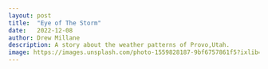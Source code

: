 ```yaml
---
layout: post
title:  "Eye of The Storm"
date:   2022-12-08
author: Drew Millane 
description: A story about the weather patterns of Provo,Utah.
image: https://images.unsplash.com/photo-1559828187-9bf6757861f5?ixlib=rb-4.0.3&ixid=MnwxMjA3fDB8MHxwaG90by1wYWdlfHx8fGVufDB8fHx8&auto=format&fit=crop&w=2070&q=80
---
```

